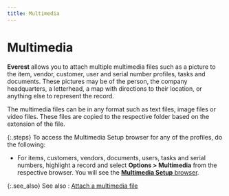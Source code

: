 ```yaml
---
title: Multimedia
---
```


# Multimedia


**Everest** allows you to attach  multiple multimedia files such as a picture to the item, vendor, customer,  user and serial number profiles, tasks and documents. These pictures may  be of the person, the company headquarters, a letterhead, a map with directions  to their location, or anything else to represent the record.


The multimedia files can be in any format such as text files, image  files or video files. These files are copied to the respective folder  based on the extension of the file.


{:.steps}
To access the Multimedia Setup browser for any of the profiles,  do the following:

- For items,  customers, vendors, documents, users, tasks and serial numbers, highlight  a record and select **Options &gt; Multimedia** from the respective browser. You will see the [**Multimedia Setup** browser]({{site.sc_baseurl}}/misc/multimedia_setup_browser.html).



{:.see_also}
See also
: [Attach a  multimedia file]({{site.sc_baseurl}}/options/miscellaneous-set-up/multimedia/attach_a_multimedia_file.html)
